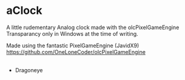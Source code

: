 # aClock
A little rudementary Analog clock made with the olcPixelGameEngine<br>
Transparancy only in Windows at the time of writing.<br>

Made using the fantastic PixelGameEngine (JavidX9)<br>
<a href="https://github.com/OneLoneCoder/olcPixelGameEngine">https://github.com/OneLoneCoder/olcPixelGameEngine</a><br>
<br>
- Dragoneye
